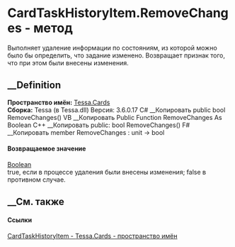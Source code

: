 # CardTaskHistoryItem.RemoveChanges - метод
Выполняет удаление информации по состояниям, из которой можно было бы
определить, что задание изменено. Возвращает признак того, что при этом были
внесены изменения.
## __Definition
 **Пространство имён:** [Tessa.Cards](N_Tessa_Cards.htm)  
 **Сборка:** Tessa (в Tessa.dll) Версия: 3.6.0.17
C# __Копировать
     public bool RemoveChanges()
VB __Копировать
     Public Function RemoveChanges As Boolean
C++ __Копировать
     public:
    bool RemoveChanges()
F# __Копировать
     member RemoveChanges : unit -> bool 
#### Возвращаемое значение
[Boolean](https://learn.microsoft.com/dotnet/api/system.boolean)  
true, если в процессе удаления были внесены изменения; false в противном
случае.
## __См. также
#### Ссылки
[CardTaskHistoryItem - ](T_Tessa_Cards_CardTaskHistoryItem.htm)
[Tessa.Cards - пространство имён](N_Tessa_Cards.htm)
